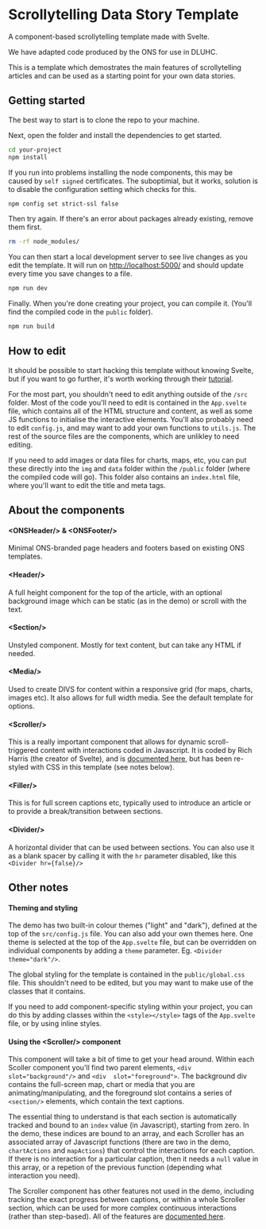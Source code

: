 # Scrollytelling Data Story Template

A component-based scrollytelling template made with Svelte.

We have adapted code produced by the ONS for use in DLUHC.

This is a template which demostrates the main features of scrollytelling articles and can be used as a starting point for your own data stories.

## Getting started

The best way to start is to clone the repo to your machine.

Next, open the folder and install the dependencies to get started.

```bash
cd your-project
npm install
```

If you run into problems installing the node components, this may be caused by `self signed` certificates. 
The suboptimial, but it works, solution is to disable the configuration setting which checks for this.
```bash
npm config set strict-ssl false
```

Then try again. If there's an error about packages already existing, remove them first.
```bash
rm -rf node_modules/
```

You can then start a local development server to see live changes as you edit the template. It will run on <http://localhost:5000/> and should update every time you save changes to a file.

```bash
npm run dev
```

Finally. When you're done creating your project, you can compile it. (You'll find the compiled code in the `public` folder).

```bash
npm run build
```

## How to edit

It should be possible to start hacking this template without knowing Svelte, but if you want to go further, it's worth working through their [tutorial](https://svelte.dev/tutorial).

For the most part, you shouldn't need to edit anything outside of the `/src` folder. Most of the code you'll need to edit is contained in the `App.svelte` file, which contains all of the HTML structure and content, as well as some JS functions to initialise the interactive elements. You'll also probably need to edit `config.js`, and may want to add your own functions to `utils.js`. The rest of the source files are the components, which are unlikley to need editing.

If you need to add images or data files for charts, maps, etc, you can put these directly into the `img` and `data` folder within the `/public` folder (where the compiled code will go). This folder also contains an `index.html` file, where you'll want to edit the title and meta tags.

## About the components

#### &lt;ONSHeader/&gt; & &lt;ONSFooter/&gt;
Minimal ONS-branded page headers and footers based on existing ONS templates.

#### &lt;Header/&gt;
A full height component for the top of the article, with an optional background image which can be static (as in the demo) or scroll with the text.

#### &lt;Section/&gt;
Unstyled component. Mostly for text content, but can take any HTML if needed.

#### &lt;Media/&gt;
Used to create DIVS for content within a responsive grid (for maps, charts, images etc). It also allows for full width media. See the default template for options.

#### &lt;Scroller/&gt;
This is a really important component that allows for dynamic scroll-triggered content with interactions coded in Javascript. It is coded by Rich Harris (the creator of Svelte), and is [documented here](https://github.com/sveltejs/svelte-scroller), but has been re-styled with CSS in this template (see notes below).

#### &lt;Filler/&gt;
This is for full screen captions etc, typically used to introduce an article or to provide a break/transition between sections.

#### &lt;Divider/&gt;
A horizontal divider that can be used between sections. You can also use it as a blank spacer by calling it with the `hr` parameter disabled, like this `<Divider hr={false}/>`

## Other notes

#### Theming and styling
The demo has two built-in colour themes ("light" and "dark"), defined at the top of the `src/config.js` file. You can also add your own themes here. One theme is selected at the top of the `App.svelte` file, but can be overridden on individual components by adding a `theme` parameter. Eg. `<Divider theme="dark"/>`.

The global styling for the template is contained in the `public/global.css` file. This shouldn't need to be edited, but you may want to make use of the classes  that it contains.

If you need to add component-specific styling within your project, you can do this by adding classes within the `<style></style>` tags of the `App.svelte` file, or by using inline styles.

#### Using the &lt;Scroller/&gt; component
This component will take a bit of time to get your head around. Within each Scoller component you'll find two parent elements, `<div  slot="background"/>` and `<div  slot="foreground">`. The background div contains the full-screen map, chart or media that you are animating/manipulating, and the foreground slot contains a series of `<section/>` elements, which contain the text captions.

The essential thing to understand is that each section is automatically tracked and bound to an `index` value (in Javascript), starting from zero. In the demo, these indices are bound to an array, and each Scroller has an associated array of Javascript functions (there are two in the demo, `chartActions` and `mapActions`)  that control the interactions for each caption. If there is no interaction for a particular caption, then it needs a `null` value in this array, or a repetion of the previous function (depending what interaction you need).

The Scroller component has other features not used in the demo, including tracking the exact progress between captions, or within a whole Scroller section, which can be used for more complex continuous interactions (rather than step-based). All of the features are [documented here](https://github.com/sveltejs/svelte-scroller).
